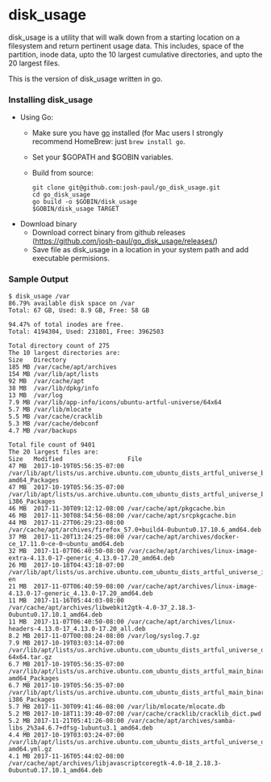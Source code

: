 disk_usage
==========

disk_usage is a utility that will walk down from a starting location on a filesystem and return 
pertinent usage data. This includes, space of the partition, inode data, upto the 10 largest 
cumulative directories, and upto the 20 largest files.

This is the version of disk_usage written in go.

### Installing disk_usage


  * Using Go:
    * Make sure you have [go](http://golang.org/) installed (for Mac users I strongly recommend HomeBrew: just `brew install go`.
    * Set your $GOPATH and $GOBIN variables.

    * Build from source:

      ```shell
      git clone git@github.com:josh-paul/go_disk_usage.git
      cd go_disk_usage
      go build -o $GOBIN/disk_usage
      $GOBIN/disk_usage TARGET
      ```
  * Download binary
    * Download correct binary from github releases (https://github.com/josh-paul/go_disk_usage/releases/)
    * Save file as disk_usage in a location in your system path and add executable permisions.

### Sample Output

```
$ disk_usage /var
86.79% available disk space on /var
Total: 67 GB, Used: 8.9 GB, Free: 58 GB

94.47% of total inodes are free.
Total: 4194304, Used: 231801, Free: 3962503

Total directory count of 275
The 10 largest directories are:
Size   Directory
185 MB /var/cache/apt/archives
154 MB /var/lib/apt/lists
92 MB  /var/cache/apt
38 MB  /var/lib/dpkg/info
13 MB  /var/log
7.9 MB /var/lib/app-info/icons/ubuntu-artful-universe/64x64
5.7 MB /var/lib/mlocate
5.5 MB /var/cache/cracklib
5.3 MB /var/cache/debconf
4.7 MB /var/backups

Total file count of 9401
The 20 largest files are:
Size   Modified                  File
47 MB  2017-10-19T05:56:35-07:00 /var/lib/apt/lists/us.archive.ubuntu.com_ubuntu_dists_artful_universe_binary-amd64_Packages
47 MB  2017-10-19T05:56:35-07:00 /var/lib/apt/lists/us.archive.ubuntu.com_ubuntu_dists_artful_universe_binary-i386_Packages
46 MB  2017-11-30T09:12:12-08:00 /var/cache/apt/pkgcache.bin
46 MB  2017-11-30T08:54:56-08:00 /var/cache/apt/srcpkgcache.bin
44 MB  2017-11-27T06:29:23-08:00 /var/cache/apt/archives/firefox_57.0+build4-0ubuntu0.17.10.6_amd64.deb
37 MB  2017-11-20T13:24:25-08:00 /var/cache/apt/archives/docker-ce_17.11.0~ce-0~ubuntu_amd64.deb
32 MB  2017-11-07T06:40:50-08:00 /var/cache/apt/archives/linux-image-extra-4.13.0-17-generic_4.13.0-17.20_amd64.deb
26 MB  2017-10-18T04:43:18-07:00 /var/lib/apt/lists/us.archive.ubuntu.com_ubuntu_dists_artful_universe_i18n_Translation-en
21 MB  2017-11-07T06:40:59-08:00 /var/cache/apt/archives/linux-image-4.13.0-17-generic_4.13.0-17.20_amd64.deb
11 MB  2017-11-16T05:44:03-08:00 /var/cache/apt/archives/libwebkit2gtk-4.0-37_2.18.3-0ubuntu0.17.10.1_amd64.deb
11 MB  2017-11-07T06:40:50-08:00 /var/cache/apt/archives/linux-headers-4.13.0-17_4.13.0-17.20_all.deb
8.2 MB 2017-11-07T00:08:24-08:00 /var/log/syslog.7.gz
7.9 MB 2017-10-19T03:03:14-07:00 /var/lib/apt/lists/us.archive.ubuntu.com_ubuntu_dists_artful_universe_dep11_icons-64x64.tar.gz
6.7 MB 2017-10-19T05:56:35-07:00 /var/lib/apt/lists/us.archive.ubuntu.com_ubuntu_dists_artful_main_binary-amd64_Packages
6.7 MB 2017-10-19T05:56:35-07:00 /var/lib/apt/lists/us.archive.ubuntu.com_ubuntu_dists_artful_main_binary-i386_Packages
5.7 MB 2017-11-30T09:41:46-08:00 /var/lib/mlocate/mlocate.db
5.2 MB 2017-10-18T11:39:40-07:00 /var/cache/cracklib/cracklib_dict.pwd
5.2 MB 2017-11-21T05:41:26-08:00 /var/cache/apt/archives/samba-libs_2%3a4.6.7+dfsg-1ubuntu3.1_amd64.deb
4.4 MB 2017-10-19T03:03:24-07:00 /var/lib/apt/lists/us.archive.ubuntu.com_ubuntu_dists_artful_universe_dep11_Components-amd64.yml.gz
4.1 MB 2017-11-16T05:44:02-08:00 /var/cache/apt/archives/libjavascriptcoregtk-4.0-18_2.18.3-0ubuntu0.17.10.1_amd64.deb
```
